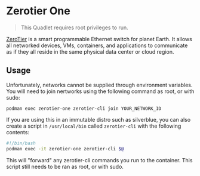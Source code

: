# Zerotier One

> This Quadlet requires root privileges to run.

[ZeroTier](https://www.zerotier.com/) is a smart programmable Ethernet switch for planet Earth. It allows all networked devices, VMs, containers, and applications to communicate as if they all reside in the same physical data center or cloud region.

## Usage

Unfortunately, networks cannot be supplied through environment variables. You will need to join nertworks using the following command as root, or with sudo:

`podman exec zerotier-one zerotier-cli join YOUR_NETWORK_ID`

If you are using this in an immutable distro such as silverblue, you can also create a script in `/usr/local/bin` called `zerotier-cli` with the following contents:

```bash
#!/bin/bash
podman exec -it zerotier-one zerotier-cli $@
```

This will "forward" any zerotier-cli commands you run to the container. This script still needs to be ran as root, or with sudo.
